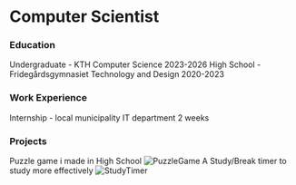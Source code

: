 # Computer Scientist

### Education
Undergraduate - KTH Computer Science 2023-2026
High School - Fridegårdsgymnasiet Technology and Design 2020-2023
### Work Experience
Internship - local municipality IT department 2 weeks
### Projects
Puzzle game i made in High School
![PuzzleGame](https://github.com/SrQuacksAlot/portfolio/assets/52632838/afd0a2f3-7bd3-4e76-9b9e-270aaf8d7cab)
A Study/Break timer to study more effectively
![StudyTimer](https://github.com/SrQuacksAlot/portfolio/assets/52632838/3f58bb4f-15d2-4f00-88df-451071d52c0b)

